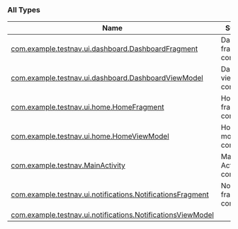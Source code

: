 

### All Types

| Name | Summary |
|---|---|
| [com.example.testnav.ui.dashboard.DashboardFragment](../com.example.testnav.ui.dashboard/-dashboard-fragment/index.md) | Dashboard fragment comment. |
| [com.example.testnav.ui.dashboard.DashboardViewModel](../com.example.testnav.ui.dashboard/-dashboard-view-model/index.md) | Dashboard view model comment. |
| [com.example.testnav.ui.home.HomeFragment](../com.example.testnav.ui.home/-home-fragment/index.md) | Home fragment comment. |
| [com.example.testnav.ui.home.HomeViewModel](../com.example.testnav.ui.home/-home-view-model/index.md) | Home view model comment. |
| [com.example.testnav.MainActivity](../com.example.testnav/-main-activity/index.md) | Main Activity comment. |
| [com.example.testnav.ui.notifications.NotificationsFragment](../com.example.testnav.ui.notifications/-notifications-fragment/index.md) | Notifications fragment comment. |
| [com.example.testnav.ui.notifications.NotificationsViewModel](../com.example.testnav.ui.notifications/-notifications-view-model/index.md) |  |
